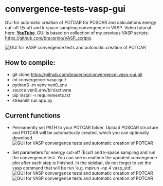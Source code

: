 # convergence-tests-vasp-gui
GUI for automatic creation of POTCAR for POSCAR and calculations energy cut-off (Ecut) and k-space sampling convergence in VASP.
Video tutorial here: **[YouTube](https://youtu.be/lCK-NT9ejHQ)**. GUI is based on collection of my previous VASP scripts: https://github.com/bracerino/VASP_scripts.


![GUI for VASP convergence tests and automatic creation of POTCAR](vasp_convergence_gui/1.png)

## How to compile:
- git clone https://github.com/bracerino/convergence-vasp-gui.git
- cd convergence-vasp-gui/  
- python3 -m venv ven0_env  
- source ven0_env/bin/activate  
- pip install -r requirements.txt  
- streamlit run app.py 

## Current functions
- Permanently set PATH to your POTCAR folder. Upload POSCAR structure and POTCAR will be automatically created, which you can optionally download.
![GUI for VASP convergence tests and automatic creation of POTCAR](vasp_convergence_gui/2.png)

- Set parameters for energy cut-off (Ecut) and k-space sampling and run the convergence test. You can see in realtime the updated convergence plot after each step is finished. In the sidebar, do not forget to set the vasp command that will be run 'e.g. mpirun -np 4 vasp_std'.
![GUI for VASP convergence tests and automatic creation of POTCAR](vasp_convergence_gui/2_1.png)
![GUI for VASP convergence tests and automatic creation of POTCAR](vasp_convergence_gui/3.png)

